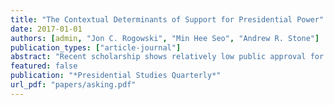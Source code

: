 ```yaml
---
title: "The Contextual Determinants of Support for Presidential Power"
date: 2017-01-01
authors: [admin, "Jon C. Rogowski", "Min Hee Seo", "Andrew R. Stone"]
publication_types: ["article-journal"]
abstract: "Recent scholarship shows relatively low public approval for the president’s use of unilateral powers, yet public attitudes are often susceptible to framing effects. We conduct a series of survey experiments to explore attitudes toward unilateral power while varying a range of contextual features, including the identity of the president, the unilateral tool used, the justification for the action, and the policy pursued. We find little evidence that context affects attitudes toward unilateral powers except in circumstances that invoke explicitly political factors. Our findings have important implications for understanding how public opinion responds to presidential power."
featured: false
publication: "*Presidential Studies Quarterly*"
url_pdf: "papers/asking.pdf"
---
```



